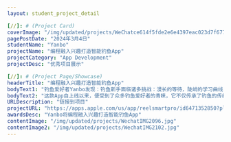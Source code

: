 ```yaml
---
layout: student_project_detail

[//]: # (Project Card)
coverImage: "/img/updated/projects/WeChatce614f5fde2e6e4397eac023d7f6778f.jpg"
pagePostDate: "2024年3月4日"
studentName: "Yanbo"
projectName: "编程融入兴趣打造智能钓鱼App"
projectCategory: "App Development"
projectDesc: "优秀项目展示"

[//]: # (Project Page/Showcase)
headerTitle: "编程融入兴趣打造智能钓鱼App"
bodyText1: "钓鱼爱好者Yanbo发现：钓鱼新手面临诸多挑战：漫长的等待，陡峭的学习曲线，以及容易错失咬钩的时机。为了让钓鱼变得更加简单和成功，Yanbo决定创造一款App，帮助钓鱼者捕获每一个机会！"
bodyText2: "这款App自上线以来，便受到了众多钓鱼爱好者的青睐，它不仅传承了钓鱼的传统魅力，还将科技的便捷性融入其中。"
URLDescription: "链接到项目"
projectURL: "https://apps.apple.com/us/app/reelsmartpro/id6471352850?platform=iphone"
awardsDesc: "Yanbo将编程融入兴趣打造智能钓鱼App"
contentImage: "/img/updated/projects/WechatIMG2096.jpg"
contentImage2: "/img/updated/projects/WechatIMG2102.jpg"
---
```

